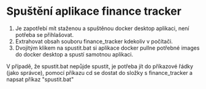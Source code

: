 # Spuštění aplikace finance tracker
1. Je zapotřebí mít staženou a spuštěnou docker desktop aplikaci, není potřeba se přihlašovat.
2. Extrahovat obsah souboru finance_tracker kdekoliv v počítači.
3. Dvojitým klikem na spustit.bat si aplikace docker pullne potřebné images do docker desktop a spustí samotnou aplikaci.

V případě, že spustit.bat nepůjde spustit, je potřeba jít do příkazové řádky (jako správce), pomocí příkazu cd se dostat do složky s finance_tracker a napsat příkaz "spustit.bat"
